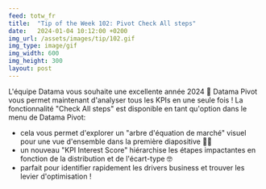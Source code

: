 ```yaml
---
feed: totw_fr
title:  "Tip of the Week 102: Pivot Check All steps"
date:   2024-01-04 10:12:00 +0200
img_url: /assets/images/tip/102.gif
img_type: image/gif
img_width: 600
img_height: 300
layout: post
---
```



L'équipe Datama vous souhaite une excellente année 2024 🎉
Datama Pivot vous permet maintenant d'analyser tous les KPIs en une seule fois ! La fonctionnalité "Check All steps" est disponible en tant qu'option dans le menu de Datama Pivot:
  * cela vous permet d'explorer un "arbre d'équation de marché" visuel pour une vue d'ensemble dans la première diapositive 🕵️‍♀️
  * un nouveau "KPI Interest Score" hiérarchise les étapes impactantes en fonction de la distribution et de l'écart-type 🤓
  * parfait pour identifier rapidement les drivers business et trouver les levier d'optimisation !
